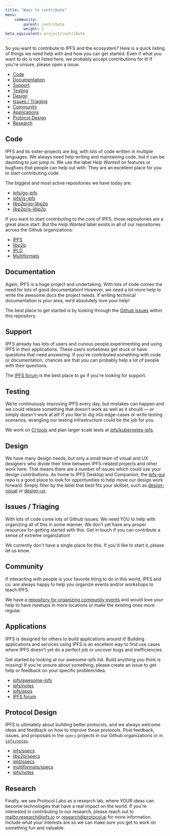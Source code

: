 ```yaml
---
title: "Ways to contribute"
menu:
    community:
        parent: contribute
        weight: 1
beta_equivalent: project/contribute
---
```


So you want to contribute to IPFS and the ecosystem? Here is a quick listing of things we need help with and how you can get started. Even if what you want to do is not listed here, we probably accept contributions for it! If you're unsure, please open a issue.

- [Code](#code)
- [Documentation](#documentation)
- [Support](#support)
- [Testing](#testing)
- [Design](#design)
- [Issues / Triaging](#issues--triaging)
- [Community](#community)
- [Applications](#applications)
- [Protocol Design](#protocol-design)
- [Research](#research)

## Code

IPFS and its sister-projects are big, with lots of code written in multiple languages. We always need help writing and maintaining code, but it can be daunting to just jump in. We use the label _Help Wanted_ on features or bugfixes that people can help out with. They are an excellent place for you to start contributing code.

The biggest and most active repositories we have today are:

- [ipfs/go-ipfs](https://github.com/ipfs/go-ipfs)
- [ipfs/js-ipfs](https://github.com/ipfs/js-ipfs)
- [libp2p/go-libp2p](https://github.com/libp2p/go-libp2p)
- [libp2p/js-libp2p](https://github.com/libp2p/js-libp2p)

If you want to start contributing to the core of IPFS, those repositories are a great place start. But the _Help Wanted_ label exists in all of our repositories across the Github organizations:

- [IPFS](https://github.com/ipfs)
- [libp2p](https://github.com/libp2p)
- [IPLD](https://github.com/libp2p)
- [Multiformats](https://github.com/multiformats)

## Documentation

Again, IPFS is a huge project and undertaking. With lots of code comes the need for lots of good documentation! However, we need a lot more help to write the awesome docs the project needs. If writing technical documentation is your area, we’d absolutely love your help!

The best place to get started is by looking through the [Github issues](https://github.com/ipfs/docs) within this repository.

## Support

IPFS already has lots of users and curious people experimenting and using IPFS in their applications. These users sometimes get stuck or have questions that need answering. If you’ve contributed something with code or documentation, chances are that you can probably help a lot of people with their questions.

The [IPFS forum](https://discuss.ipfs.io/) is the best place to go if you're looking for support.

## Testing

We’re continuously improving IPFS every day, but mistakes can happen and we could release something that doesn’t work as well as it should — or simply doesn't work at all! If you like to dig into edge-cases or write testing scenarios, wrangling our testing infrastructure could be the job for you.

We work on [CI tools](https://github.com/ipfs/jenkins) and plan larger scale tests at [ipfs/kubernetes-ipfs](https://github.com/ipfs/kubernetes-ipfs).

## Design

We have many design needs, but only a small team of visual and UX designers who divide their time between IPFS-related projects and other work here. That means there are a number of issues which could use your design contributions. As home to IPFS Desktop and Companion, the [ipfs-gui](https://github.com/ipfs/ipfs-gui) repo is a good place to look for opportunities to help move our design work forward. Simply filter by the label that best fits your skillset, such as [design-visual](https://github.com/ipfs/ipfs-gui/issues?q=is%3Aissue+is%3Aopen+label%3Adesign-visual) or [design-ux](https://github.com/ipfs/ipfs-gui/labels/design-ux).

## Issues / Triaging

With lots of code come lots of Github Issues. We need YOU to help with organizing all of this in some manner. We don’t yet have any proper resources for getting started with this. Get in touch if you can contribute a sense of extreme organization!

We currently don't have a single place for this. If you'd like to start it, please let us know.

## Community

If interacting with people is your favorite thing to do in this world, IPFS and
co. are always happy to help you organize events and/or workshops to teach IPFS.

We have a [repository for organizing community events](https://github.com/ipfs/community) and would love your help to have meetups in more locations or make the existing ones more regular.

## Applications

IPFS is designed for others to build applications around it! Building applications and services using IPFS is an excellent way to find use cases where IPFS doesn’t yet do a perfect job or uncover bugs and inefficiencies.

Get started by looking at our awesome-ipfs list. Build anything you think is missing! If you're unsure about something, please create an issue to get help or feedback on your specific problem/idea.

- [ipfs/awesome-ipfs](https://github.com/ipfs/awesome-ipfs)
- [ipfs/notes](https://github.com/ipfs/notes)
- [ipfs/apps](https://github.com/ipfs/apps)
- [IPFS forum](https://discuss.ipfs.io/)

## Protocol Design

IPFS is ultimately about building better protocols, and we always welcome ideas and feedback on how to improve those protocols. Post feedback, issues, and proposals in the `specs` projects in our Github organizations or in [`ipfs/notes`](https://github.com/notes).

- [ipfs/specs](https://github.com/ipfs/specs)
- [libp2p/specs](https://github.com/libp2p/specs)
- [ipld/specs](https://github.com/ipld/specs)
- [multiformats/specs](https://github.com/multiformats/specs)
- [ipfs/notes](https://github.com/ipfs/notes)

## Research

Finally, we see Protocol Labs as a research lab, where YOUR ideas can become technologies that have a real impact on the world. If you're interested in contributing to our research, please reach out to [mailto:research@ipfs.io](research@ipfs.io) or [research@protocol.ai](mailto:research@protocol.ai) for more information. Include what your interests are so we can make sure you get to work on something fun and valuable.
